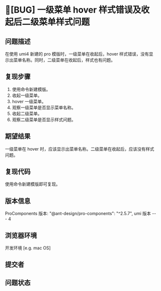 # 🐛[BUG] 一级菜单 hover 样式错误及收起后二级菜单样式问题

## 问题描述

在使用 umi4 新建的 pro 模版时，一级菜单在收起后，hover 样式错误，没有显示出菜单名称。同时，二级菜单在收起后，样式也有问题。

## 复现步骤

1. 使用命令新建模版。
2. 收起一级菜单。
3. hover 一级菜单。
4. 观察一级菜单是否显示菜单名称。
5. 收起二级菜单。
6. 观察二级菜单是否显示样式问题。

## 期望结果

一级菜单在 hover 时，应该显示出菜单名称。二级菜单在收起后，应该没有样式问题。

## 复现代码

使用命令新建模版即可复现。

## 版本信息

ProComponents 版本: "@ant-design/pro-components": "^2.5.7",
umi 版本 --- 4

## 浏览器环境

开发环境 [e.g. mac OS]

## 提交者

## 问题状态
